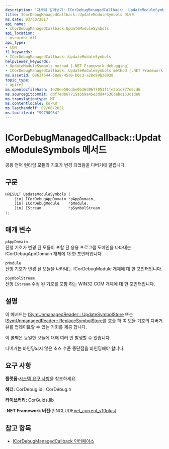 ```yaml
---
description: '자세히 알아보기: ICorDebugManagedCallback:: UpdateModuleSymbols 메서드'
title: ICorDebugManagedCallback::UpdateModuleSymbols 메서드
ms.date: 03/30/2017
api_name:
- ICorDebugManagedCallback.UpdateModuleSymbols
api_location:
- mscordbi.dll
api_type:
- COM
f1_keywords:
- ICorDebugManagedCallback::UpdateModuleSymbols
helpviewer_keywords:
- UpdateModuleSymbols method [.NET Framework debugging]
- ICorDebugManagedCallback::UpdateModuleSymbols method [.NET Framework debugging]
ms.assetid: 0863f644-58e8-45a0-b0c3-a28e99b20938
topic_type:
- apiref
ms.openlocfilehash: 1e20ee50cdbe0b36d0677051f1fe2b1c777e6cd6
ms.sourcegitcommit: ddf7edb67715a5b9a45e3dd44536dabc153c1de0
ms.translationtype: MT
ms.contentlocale: ko-KR
ms.lasthandoff: 02/06/2021
ms.locfileid: "99790934"
---
```

# <a name="icordebugmanagedcallbackupdatemodulesymbols-method"></a>ICorDebugManagedCallback::UpdateModuleSymbols 메서드

공용 언어 런타임 모듈의 기호가 변경 되었음을 디버거에 알립니다.  
  
## <a name="syntax"></a>구문  
  
```cpp  
HRESULT UpdateModuleSymbols (  
    [in] ICorDebugAppDomain *pAppDomain,  
    [in] ICorDebugModule    *pModule,  
    [in] IStream            *pSymbolStream  
);  
```  
  
## <a name="parameters"></a>매개 변수  

 `pAppDomain`  
 진행 기호가 변경 된 모듈이 포함 된 응용 프로그램 도메인을 나타내는 ICorDebugAppDomain 개체에 대 한 포인터입니다.  
  
 `pModule`  
 진행 기호가 변경 된 모듈을 나타내는 ICorDebugModule 개체에 대 한 포인터입니다.  
  
 `pSymbolStream`  
 진행 `IStream` 수정 된 기호를 포함 하는 WIN32 COM 개체에 대 한 포인터입니다.  
  
## <a name="remarks"></a>설명  

 이 메서드는 [ISymUnmanagedReader:: UpdateSymbolStore](../diagnostics/isymunmanagedreader-updatesymbolstore-method.md) 또는 [ISymUnmanagedReader:: ReplaceSymbolStore](../diagnostics/isymunmanagedreader-replacesymbolstore-method.md)를 호출 하 여 모듈 기호의 디버거 뷰를 업데이트할 수 있는 기회를 제공 합니다.  
  
 이 콜백은 동일한 모듈에 대해 여러 번 발생할 수 있습니다.  
  
 디버거는 바인딩되지 않은 소스 수준 중단점을 바인딩해야 합니다.  
  
## <a name="requirements"></a>요구 사항  

 **플랫폼:**[시스템 요구 사항](../../get-started/system-requirements.md)을 참조하세요.  
  
 **헤더:** CorDebug.idl, CorDebug.h  
  
 **라이브러리:** CorGuids.lib  
  
 **.NET Framework 버전:**[!INCLUDE[net_current_v10plus](../../../../includes/net-current-v10plus-md.md)]  
  
## <a name="see-also"></a>참고 항목

- [ICorDebugManagedCallback 인터페이스](icordebugmanagedcallback-interface.md)

